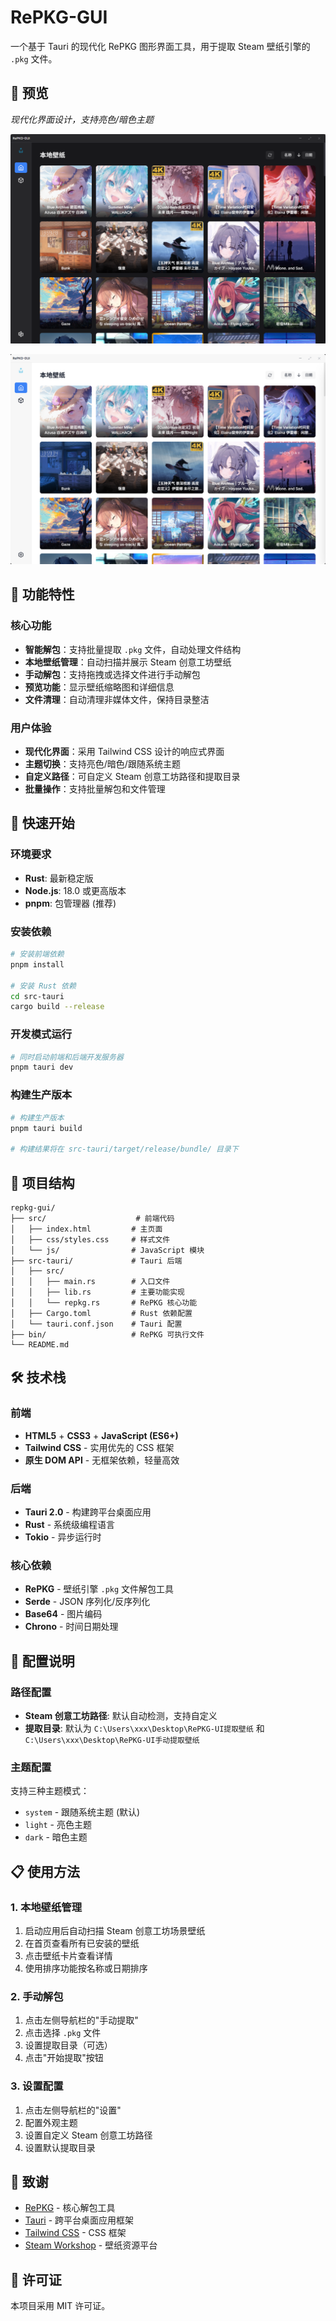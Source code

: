 # RePKG-GUI

一个基于 Tauri 的现代化 RePKG 图形界面工具，用于提取 Steam 壁纸引擎的 `.pkg` 文件。

## 👀 预览

*现代化界面设计，支持亮色/暗色主题*

![PixPin_2025-08-12_23-23-59](./assets/PixPin_2025-08-12_23-23-59.png)

![PixPin_2025-08-12_23-42-03](./assets/PixPin_2025-08-12_23-42-03.png)



## 🌟 功能特性

### 核心功能
- **智能解包**：支持批量提取 `.pkg` 文件，自动处理文件结构
- **本地壁纸管理**：自动扫描并展示 Steam 创意工坊壁纸
- **手动解包**：支持拖拽或选择文件进行手动解包
- **预览功能**：显示壁纸缩略图和详细信息
- **文件清理**：自动清理非媒体文件，保持目录整洁

### 用户体验
- **现代化界面**：采用 Tailwind CSS 设计的响应式界面
- **主题切换**：支持亮色/暗色/跟随系统主题
- **自定义路径**：可自定义 Steam 创意工坊路径和提取目录
- **批量操作**：支持批量解包和文件管理

## 🚀 快速开始

### 环境要求
- **Rust**: 最新稳定版
- **Node.js**: 18.0 或更高版本
- **pnpm**: 包管理器 (推荐)

### 安装依赖

```bash
# 安装前端依赖
pnpm install

# 安装 Rust 依赖
cd src-tauri
cargo build --release
```

### 开发模式运行

```bash
# 同时启动前端和后端开发服务器
pnpm tauri dev
```

### 构建生产版本

```bash
# 构建生产版本
pnpm tauri build

# 构建结果将在 src-tauri/target/release/bundle/ 目录下
```

## 📁 项目结构

```
repkg-gui/
├── src/                    # 前端代码
│   ├── index.html         # 主页面
│   ├── css/styles.css     # 样式文件
│   └── js/                # JavaScript 模块
├── src-tauri/             # Tauri 后端
│   ├── src/
│   │   ├── main.rs        # 入口文件
│   │   ├── lib.rs         # 主要功能实现
│   │   └── repkg.rs       # RePKG 核心功能
│   ├── Cargo.toml         # Rust 依赖配置
│   └── tauri.conf.json    # Tauri 配置
├── bin/                   # RePKG 可执行文件
└── README.md
```

## 🛠️ 技术栈

### 前端
- **HTML5** + **CSS3** + **JavaScript (ES6+)**
- **Tailwind CSS** - 实用优先的 CSS 框架
- **原生 DOM API** - 无框架依赖，轻量高效

### 后端
- **Tauri 2.0** - 构建跨平台桌面应用
- **Rust** - 系统级编程语言
- **Tokio** - 异步运行时

### 核心依赖
- **RePKG** - 壁纸引擎 `.pkg` 文件解包工具
- **Serde** - JSON 序列化/反序列化
- **Base64** - 图片编码
- **Chrono** - 时间日期处理

## 🔧 配置说明

### 路径配置
- **Steam 创意工坊路径**: 默认自动检测，支持自定义
- **提取目录**: 默认为 `C:\Users\xxx\Desktop\RePKG-UI提取壁纸` 和 `C:\Users\xxx\Desktop\RePKG-UI手动提取壁纸`

### 主题配置
支持三种主题模式：
- `system` - 跟随系统主题 (默认)
- `light` - 亮色主题
- `dark` - 暗色主题

## 📋 使用方法

### 1. 本地壁纸管理
1. 启动应用后自动扫描 Steam 创意工坊场景壁纸
2. 在首页查看所有已安装的壁纸
3. 点击壁纸卡片查看详情
4. 使用排序功能按名称或日期排序

### 2. 手动解包
1. 点击左侧导航栏的"手动提取"
2. 点击选择 `.pkg` 文件
3. 设置提取目录（可选）
4. 点击"开始提取"按钮

### 3. 设置配置
1. 点击左侧导航栏的"设置"
2. 配置外观主题
3. 设置自定义 Steam 创意工坊路径
4. 设置默认提取目录

## 🙏 致谢

- [RePKG](https://github.com/NotAdam/RePKG) - 核心解包工具
- [Tauri](https://tauri.app/) - 跨平台桌面应用框架
- [Tailwind CSS](https://tailwindcss.com/) - CSS 框架
- [Steam Workshop](https://steamcommunity.com/workshop/) - 壁纸资源平台

## 📄 许可证

本项目采用 MIT 许可证。
